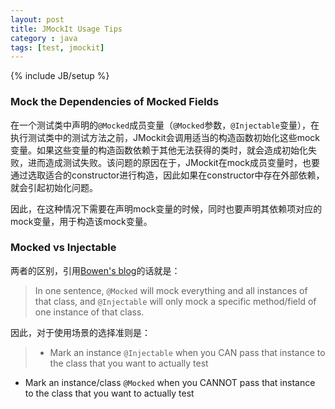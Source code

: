 ```yaml
---
layout: post
title: JMockIt Usage Tips
category : java
tags: [test, jmockit]
---
```

{% include JB/setup %}

### Mock the Dependencies of Mocked Fields

在一个测试类中声明的`@Mocked`成员变量（`@Mocked`参数，`@Injectable`变量），在执行测试类中的测试方法之前，JMockit会调用适当的构造函数初始化这些mock变量。如果这些变量的构造函数依赖于其他无法获得的类时，就会造成初始化失败，进而造成测试失败。该问题的原因在于，JMockit在mock成员变量时，也要通过选取适合的constructor进行构造，因此如果在constructor中存在外部依赖，就会引起初始化问题。

因此，在这种情况下需要在声明mock变量的时候，同时也要声明其依赖项对应的mock变量，用于构造该mock变量。

### Mocked vs Injectable

两者的区别，引用[Bowen's blog](http://phoenixjiangnan.github.io/2016/04/06/test/jmockit/Unit-Test-JMockit-What-are-the-differences-between-Mocked-and-Injectable-in-JMockit-and-when-to-use-Injectable-rather-than-Mocked/)的话就是：

> In one sentence, `@Mocked` will mock everything and all instances of that class, and `@Injectable` will only mock a specific method/field of one instance of that class.

因此，对于使用场景的选择准则是：

> - Mark an instance `@Injectable` when you CAN pass that instance to the class that you want to actually test
- Mark an instance/class `@Mocked` when you CANNOT pass that instance to the class that you want to actually test

